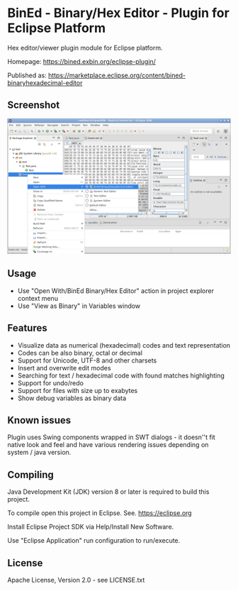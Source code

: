BinEd - Binary/Hex Editor - Plugin for Eclipse Platform
=======================================================

Hex editor/viewer plugin module for Eclipse platform.

Homepage: https://bined.exbin.org/eclipse-plugin/  

Published as: https://marketplace.eclipse.org/content/bined-binaryhexadecimal-editor  

Screenshot
----------

![BinEd-Editor Screenshot](images/bined-eclipse-screenshot.png?raw=true)

Usage
-----

  * Use "Open With/BinEd Binary/Hex Editor" action in project explorer context menu
  * Use "View as Binary" in Variables window

Features
--------

  * Visualize data as numerical (hexadecimal) codes and text representation
  * Codes can be also binary, octal or decimal
  * Support for Unicode, UTF-8 and other charsets
  * Insert and overwrite edit modes
  * Searching for text / hexadecimal code with found matches highlighting
  * Support for undo/redo
  * Support for files with size up to exabytes
  * Show debug variables as binary data

Known issues
------------

Plugin uses Swing components wrapped in SWT dialogs - it doesn''t fit native look and feel and have various rendering issues depending on system / java version. 

Compiling
---------

Java Development Kit (JDK) version 8 or later is required to build this project.

To compile open this project in Eclipse. See. https://eclipse.org

Install Eclipse Project SDK via Help/Install New Software.

Use "Eclipse Application" run configuration to run/execute.

License
-------

Apache License, Version 2.0 - see LICENSE.txt
